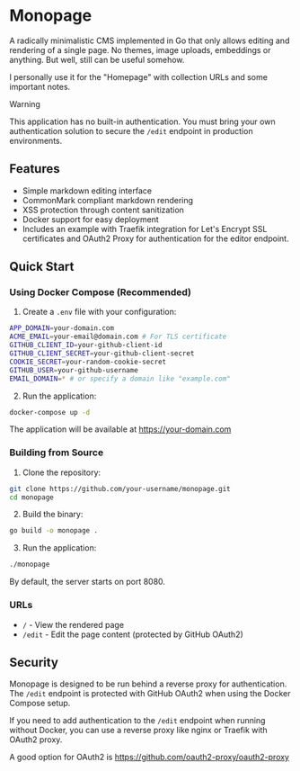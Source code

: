 # Monopage

A radically minimalistic CMS implemented in Go that only allows editing and rendering of a single page.
No themes, image uploads, embeddings or anything.
But well, still can be useful somehow.

I personally use it for the "Homepage" with collection URLs and some important notes.

> [!WARNING]
> This application has no built-in authentication. You must bring your own authentication solution to secure the `/edit` endpoint in production environments.

## Features

- Simple markdown editing interface
- CommonMark compliant markdown rendering
- XSS protection through content sanitization
- Docker support for easy deployment
- Includes an example with Traefik integration for Let's Encrypt SSL certificates and OAuth2 Proxy for authentication for the editor endpoint.

## Quick Start

### Using Docker Compose (Recommended)

1. Create a `.env` file with your configuration:
```bash
APP_DOMAIN=your-domain.com
ACME_EMAIL=your-email@domain.com # For TLS certificate
GITHUB_CLIENT_ID=your-github-client-id
GITHUB_CLIENT_SECRET=your-github-client-secret
COOKIE_SECRET=your-random-cookie-secret
GITHUB_USER=your-github-username
EMAIL_DOMAIN=* # or specify a domain like "example.com"
```

2. Run the application:
```bash
docker-compose up -d
```

The application will be available at https://your-domain.com

### Building from Source

1. Clone the repository:
```bash
git clone https://github.com/your-username/monopage.git
cd monopage
```

2. Build the binary:
```bash
go build -o monopage .
```

3. Run the application:
```bash
./monopage
```

By default, the server starts on port 8080.

### URLs

- `/` - View the rendered page
- `/edit` - Edit the page content (protected by GitHub OAuth2)

## Security

Monopage is designed to be run behind a reverse proxy for authentication. The `/edit` endpoint is protected with GitHub OAuth2 when using the Docker Compose setup.

If you need to add authentication to the `/edit` endpoint when running without Docker, you can use a reverse proxy like nginx or Traefik with OAuth2 proxy.

A good option for OAuth2 is https://github.com/oauth2-proxy/oauth2-proxy
